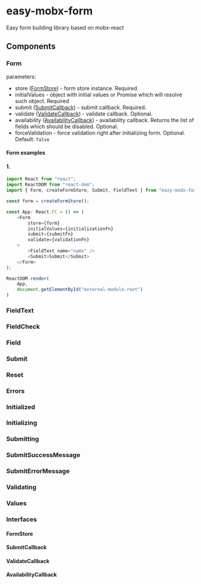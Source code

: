 # easy-mobx-form

Easy form building library based on mobx-react

## Components

### Form

parameters:

- store ([FormStore]()) - form store instance. Required.
- initialValues - object with initial values or Promise which will resolve such object. Required
- submit ([SubmitCallback]()) - submit callback. Required.
- validate ([ValidateCallback]()) - validate callback. Optional.
- availability ([AvailabilityCallback]()) - availability callback. Returns the list of fields which should be disabled. Optional.
- forceValidation - force validation right after initializing form. Optional. Default: `false`

#### Form examples

#### 1.

```typescript jsx
import React from "react";
import ReactDOM from "react-dom";
import { Form, createFormStore, Submit, FieldText } from "eazy-modx-form";

const form = createFormStore();

const App: React.FC = () => (
    <Form
        store={form}
        initialValues={initializationFn}
        submit={submitFn}
        validate={validationFn}
    >
        <FieldText name="name" />
        <Submit>Submit</Submit>
    </Form>
);

ReactDOM.render(
    App,
    document.getElementById("external-module-root")
)
```

### FieldText

### FieldCheck

### Field

### Submit

### Reset

### Errors

### Initialized

### Initializing

### Submitting

### SubmitSuccessMessage

### SubmitErrorMessage

### Validating

### Values

### Interfaces

#### FormStore

#### SubmitCallback

#### ValidateCallback

#### AvailabilityCallback

